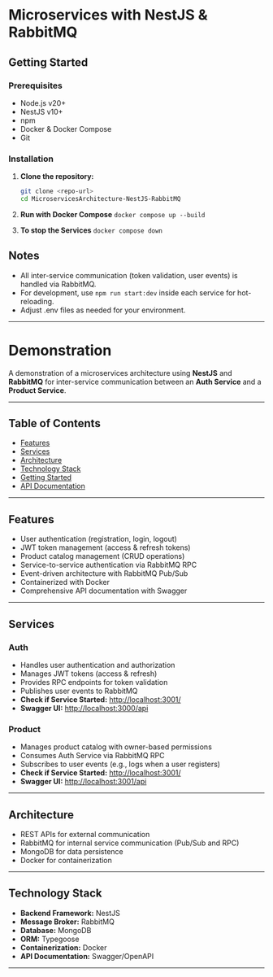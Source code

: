 # Microservices with NestJS & RabbitMQ
## Getting Started

### Prerequisites

- Node.js v20+
- NestJS v10+
- npm
- Docker & Docker Compose
- Git

### Installation

1. **Clone the repository:**
   ```sh
   git clone <repo-url>
   cd MicroservicesArchitecture-NestJS-RabbitMQ
   ```
2. **Run with Docker Compose**
   `docker compose up --build`

3. **To stop the Services**
   `docker compose down`

## Notes

- All inter-service communication (token validation, user events) is handled via RabbitMQ.
- For development, use `npm run start:dev` inside each service for hot-reloading.
- Adjust .env files as needed for your environment.

---

# Demonstration

A demonstration of a microservices architecture using **NestJS** and **RabbitMQ** for inter-service communication between an **Auth Service** and a **Product Service**.

---

## Table of Contents

- [Features](#features)
- [Services](#services)
- [Architecture](#architecture)
- [Technology Stack](#technology-stack)
- [Getting Started](#getting-started)
- [API Documentation](#api-documentation)

---

## Features

- User authentication (registration, login, logout)
- JWT token management (access & refresh tokens)
- Product catalog management (CRUD operations)
- Service-to-service authentication via RabbitMQ RPC
- Event-driven architecture with RabbitMQ Pub/Sub
- Containerized with Docker
- Comprehensive API documentation with Swagger

---

## Services

### Auth

- Handles user authentication and authorization
- Manages JWT tokens (access & refresh)
- Provides RPC endpoints for token validation
- Publishes user events to RabbitMQ
- **Check if Service Started:** [http://localhost:3001/](http://localhost:3000)
- **Swagger UI:** [http://localhost:3000/api](http://localhost:3000/api)

### Product

- Manages product catalog with owner-based permissions
- Consumes Auth Service via RabbitMQ RPC
- Subscribes to user events (e.g., logs when a user registers)
- **Check if Service Started:** [http://localhost:3001/](http://localhost:3001)
- **Swagger UI:** [http://localhost:3001/api](http://localhost:3001/api)

---

## Architecture

- REST APIs for external communication
- RabbitMQ for internal service communication (Pub/Sub and RPC)
- MongoDB for data persistence
- Docker for containerization

---

## Technology Stack

- **Backend Framework:** NestJS
- **Message Broker:** RabbitMQ
- **Database:** MongoDB
- **ORM:** Typegoose
- **Containerization:** Docker
- **API Documentation:** Swagger/OpenAPI

---
